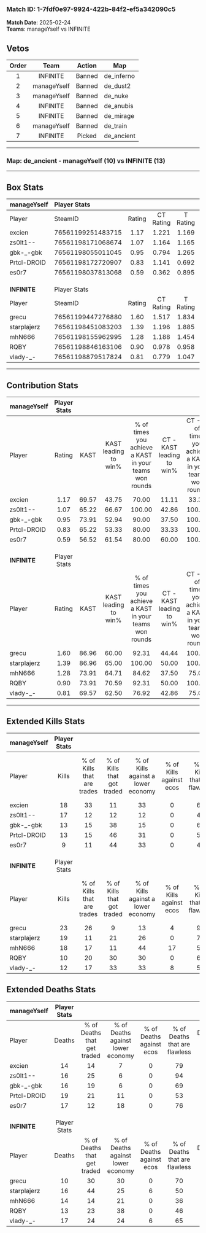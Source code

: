 ### Match ID: 1-7fdf0e97-9924-422b-84f2-ef5a342090c5  
**Match Date**: 2025-02-24  
**Teams**: manageYself vs INFINITE  

## Vetos  

| Order | Team | Action | Map |
| :---: | :--: | :----: | --- |
| 1 | INFINITE | Banned | de_inferno |
| 2 | manageYself | Banned | de_dust2 |
| 3 | manageYself | Banned | de_nuke |
| 4 | INFINITE | Banned | de_anubis |
| 5 | INFINITE | Banned | de_mirage |
| 6 | manageYself | Banned | de_train |
| 7 | INFINITE | Picked | de_ancient |

---  

### **Map**: de_ancient - manageYself (10) vs INFINITE (13)  
---  

## Box Stats  

| **manageYself** | Player Stats      |        |           |          |       |       |       |         |        |      |     |
| :- | :- | :-: | :-: | :-: | :-: | :-: | :-: | :-: | :-: | :-: | :-: |
| Player          | SteamID           | Rating | CT Rating | T Rating | KAST  |  ADR  | Kills | Assists | Deaths | K/D  | HS% |
| excien          | 76561199251483715 |  1.17  |   1.221   |  1.169   | 69.57 | 71.7  |  18   |    5    |   14   | 1.29 | 50  |
| zs0lt1--        | 76561198171068674 |  1.07  |   1.164   |  1.165   | 65.22 | 76.9  |  17   |    4    |   16   | 1.06 | 17  |
| gbk-_-gbk       | 76561198055011045 |  0.95  |   0.794   |  1.265   | 73.91 | 66.0  |  13   |    4    |   16   | 0.81 | 30  |
| Prtcl-DROID     | 76561198172720907 |  0.83  |   1.141   |  0.692   | 65.22 | 70.7  |  13   |    5    |   19   | 0.68 | 38  |
| es0r7           | 76561198037813068 |  0.59  |   0.362   |  0.895   | 56.52 | 50.1  |   9   |    3    |   17   | 0.53 | 55  |
|                 |                   |        |           |          |       |       |       |         |        |      |     |
|                 |                   |        |           |          |       |       |       |         |        |      |     |
|                 |                   |        |           |          |       |       |       |         |        |      |     |
| **INFINITE**    | Player Stats      |        |           |          |       |       |       |         |        |      |     |
| Player          | SteamID           | Rating | CT Rating | T Rating | KAST  |  ADR  | Kills | Assists | Deaths | K/D  | HS% |
| grecu           | 76561199447276880 |  1.60  |   1.517   |  1.834   | 86.96 | 84.5  |  23   |    1    |   10   | 2.30 | 39  |
| starplajerz     | 76561198451083203 |  1.39  |   1.196   |  1.885   | 86.96 | 101.1 |  19   |    7    |   16   | 1.19 | 68  |
| mhN666          | 76561198155962995 |  1.28  |   1.188   |  1.454   | 73.91 | 92.8  |  18   |    7    |   14   | 1.29 | 44  |
| RQBY            | 76561198846163106 |  0.90  |   0.978   |  0.958   | 73.91 | 65.5  |  10   |    3    |   13   | 0.77 | 70  |
| vlady-_-        | 76561198879517824 |  0.81  |   0.779   |  1.047   | 69.57 | 52.7  |  12   |    4    |   17   | 0.71 | 66  |
---  

## Contribution Stats  

| **manageYself** | Player Stats |       |                      |                                                        |                           |                                                             |                          |                                                            |
| :- | :-: | :-: | :-: | :-: | :-: | :-: | :-: | :-: |
| Player          |    Rating    | KAST  | KAST leading to win% | % of times you achieve a KAST in your teams won rounds | CT - KAST leading to win% | CT - % of times you achieve a KAST in your teams won rounds | T - KAST leading to win% | T - % of times you achieve a KAST in your teams won rounds |
| excien          |     1.17     | 69.57 |        43.75         |                         70.00                          |           11.11           |                            33.33                            |          85.71           |                           85.71                            |
| zs0lt1--        |     1.07     | 65.22 |        66.67         |                         100.00                         |           42.86           |                           100.00                            |          87.50           |                           100.00                           |
| gbk-_-gbk       |     0.95     | 73.91 |        52.94         |                         90.00                          |           37.50           |                           100.00                            |          66.67           |                           85.71                            |
| Prtcl-DROID     |     0.83     | 65.22 |        53.33         |                         80.00                          |           33.33           |                           100.00                            |          83.33           |                           71.43                            |
| es0r7           |     0.59     | 56.52 |        61.54         |                         80.00                          |           60.00           |                           100.00                            |          62.50           |                           71.43                            |
|                 |              |       |                      |                                                        |                           |                                                             |                          |                                                            |
|                 |              |       |                      |                                                        |                           |                                                             |                          |                                                            |
|                 |              |       |                      |                                                        |                           |                                                             |                          |                                                            |
| **INFINITE**    | Player Stats |       |                      |                                                        |                           |                                                             |                          |                                                            |
| Player          |    Rating    | KAST  | KAST leading to win% | % of times you achieve a KAST in your teams won rounds | CT - KAST leading to win% | CT - % of times you achieve a KAST in your teams won rounds | T - KAST leading to win% | T - % of times you achieve a KAST in your teams won rounds |
| grecu           |     1.60     | 86.96 |        60.00         |                         92.31                          |           44.44           |                           100.00                            |          72.73           |                           88.89                            |
| starplajerz     |     1.39     | 86.96 |        65.00         |                         100.00                         |           50.00           |                           100.00                            |          75.00           |                           100.00                           |
| mhN666          |     1.28     | 73.91 |        64.71         |                         84.62                          |           37.50           |                            75.00                            |          88.89           |                           88.89                            |
| RQBY            |     0.90     | 73.91 |        70.59         |                         92.31                          |           50.00           |                           100.00                            |          88.89           |                           88.89                            |
| vlady-_-        |     0.81     | 69.57 |        62.50         |                         76.92                          |           42.86           |                            75.00                            |          77.78           |                           77.78                            |
---  

## Extended Kills Stats  

| **manageYself** | Player Stats |                            |                            |                                    |                         |                              |                                 |                                       |                    |           |
| :- | :-: | :-: | :-: | :-: | :-: | :-: | :-: | :-: | :-: | :-: |
| Player          |    Kills     | % of Kills that are trades | % of Kills that got traded | % of Kills against a lower economy | % of Kills against ecos | % of Kills that are flawless | % of Kills that are close duels | % of Kills that are assisted by flash | Pistol Round Kills | AWP Kills |
| excien          |      18      |             33             |             11             |                 33                 |            0            |              61              |                6                |                   0                   |         0          |     0     |
| zs0lt1--        |      17      |             12             |             12             |                 12                 |            0            |              41              |                0                |                   0                   |         5          |     0     |
| gbk-_-gbk       |      13      |             15             |             38             |                 15                 |            0            |              62              |                8                |                   0                   |         0          |     2     |
| Prtcl-DROID     |      13      |             15             |             46             |                 31                 |            0            |              54              |                8                |                   0                   |         0          |     1     |
| es0r7           |      9       |             11             |             44             |                 33                 |            0            |              44              |               22                |                   0                   |         0          |     1     |
|                 |              |                            |                            |                                    |                         |                              |                                 |                                       |                    |           |
|                 |              |                            |                            |                                    |                         |                              |                                 |                                       |                    |           |
|                 |              |                            |                            |                                    |                         |                              |                                 |                                       |                    |           |
| **INFINITE**    | Player Stats |                            |                            |                                    |                         |                              |                                 |                                       |                    |           |
| Player          |    Kills     | % of Kills that are trades | % of Kills that got traded | % of Kills against a lower economy | % of Kills against ecos | % of Kills that are flawless | % of Kills that are close duels | % of Kills that are assisted by flash | Pistol Round Kills | AWP Kills |
| grecu           |      23      |             26             |             9              |                 13                 |            4            |              91              |                0                |                   0                   |         12         |     3     |
| starplajerz     |      19      |             11             |             21             |                 26                 |            0            |              74              |                5                |                   5                   |         0          |     2     |
| mhN666          |      18      |             17             |             11             |                 44                 |           17            |              56              |               11                |                   6                   |         0          |     1     |
| RQBY            |      10      |             20             |             30             |                 30                 |            0            |              60              |                0                |                   0                   |         0          |     3     |
| vlady-_-        |      12      |             17             |             33             |                 33                 |            8            |              58              |                8                |                   0                   |         0          |     1     |
## Extended Deaths Stats  

| **manageYself** | Player Stats |                             |                                   |                          |                               |                            |                           |               |
| :- | :-: | :-: | :-: | :-: | :-: | :-: | :-: | :-: |
| Player          |    Deaths    | % of Deaths that get traded | % of Deaths against lower economy | % of Deaths against ecos | % of Deaths that are flawless | % of Deaths that are close | % of Deaths while blinded | Deaths to AWP |
| excien          |      14      |             14              |                 7                 |            0             |              79               |             7              |             0             |       4       |
| zs0lt1--        |      16      |             25              |                 6                 |            0             |              94               |             0              |             6             |       3       |
| gbk-_-gbk       |      16      |             19              |                 6                 |            0             |              69               |             0              |             0             |       2       |
| Prtcl-DROID     |      19      |             21              |                11                 |            0             |              53               |             16             |             0             |       1       |
| es0r7           |      17      |             12              |                18                 |            0             |              76               |             0              |             6             |       2       |
|                 |              |                             |                                   |                          |                               |                            |                           |               |
|                 |              |                             |                                   |                          |                               |                            |                           |               |
|                 |              |                             |                                   |                          |                               |                            |                           |               |
| **INFINITE**    | Player Stats |                             |                                   |                          |                               |                            |                           |               |
| Player          |    Deaths    | % of Deaths that get traded | % of Deaths against lower economy | % of Deaths against ecos | % of Deaths that are flawless | % of Deaths that are close | % of Deaths while blinded | Deaths to AWP |
| grecu           |      10      |             30              |                30                 |            0             |              70               |             0              |             0             |       1       |
| starplajerz     |      16      |             44              |                25                 |            6             |              50               |             13             |             0             |       0       |
| mhN666          |      14      |             14              |                21                 |            0             |              36               |             7              |             0             |       2       |
| RQBY            |      13      |             23              |                38                 |            0             |              46               |             8              |             0             |       1       |
| vlady-_-        |      17      |             24              |                24                 |            6             |              65               |             6              |             0             |       1       |

